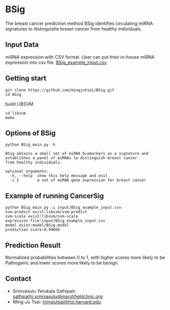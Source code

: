 # BSig
The breast cancer prediction method BSig identifies circulating miRNA signatures to distinguishe breast cancer from healthy individuals.

## Input Data
miRNA expression with CSV format. User can put their in-house miRNA expression into csv file. 
[BSig_example_input.csv](input/BSig_example_input.csv)

## Getting start
```shell
git clone https://github.com/mingjutsai/BSig.git
cd BSig
```

build LIBSVM
```shell
cd libsvm
make
```

## Options of BSig
```shell
python BSig_main.py -h

BSig obtains a small set of miRNA biomarkers as a signature and establishes a panel of miRNAs to distinguish breast cancer
from healthy individuals.

optional arguments:
  -h, --help  show this help message and exit
  -i I        a set of miRNA gene expression for breast cancer
```

## Example of running CancerSig

```shell
python BSig_main.py -i input/BSig_example_input.csv
svm-predict exist:libsvm/svm-predict
svm-scale exist:libsvm/svm-scale
expression file:input/BSig_example_input.csv
model exist:model/BSig.model
prediction score:0.99666
```

## Prediction Result
Normalized probabilities between 0 to 1, with higher scores more likely to be Pathogenic  and lower scores more likely     to be benign.

## Contact
- Srinivasulu Yerukala Sathipati: sathipathi.srinivasulu@marshfieldclinic.org
- Ming-Ju Tsai: mingjutsai@hsl.harvard.edu
